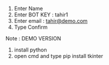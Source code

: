 1. Enter Name 
2. Enter BOT KEY : tahir1
3. Enter email : tahir@demo.com
4. Type Confirm


Note : DEMO VERSION 

1. install python 
2. open cmd and type pip install tkinter
